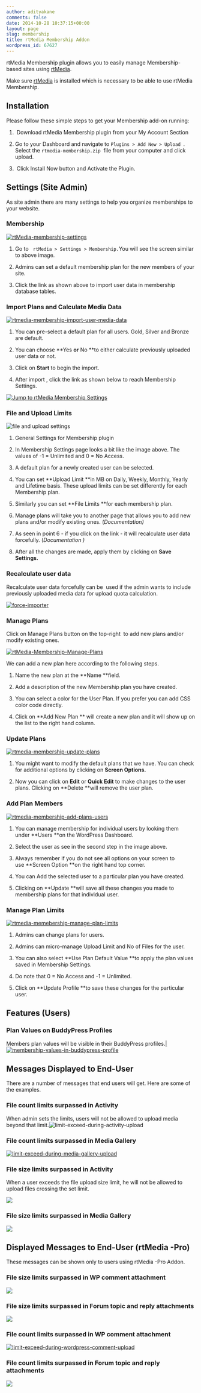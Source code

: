 ```yaml
---
author: adityakane
comments: false
date: 2014-10-28 10:37:15+00:00
layout: page
slug: membership
title: rtMedia Membership Addon
wordpress_id: 67627
---
```


rtMedia Membership plugin allows you to easily manage Membership-based sites using [rtMedia](https://wordpress.org/plugins/buddypress-media/).

Make sure [rtMedia](https://wordpress.org/plugins/buddypress-media/) is installed which is necessary to be able to use rtMedia Membership.


## Installation


Please follow these simple steps to get your Membership add-on running:



	
  1.  Download rtMedia Membership plugin from your My Account Section

	
  2. Go to your Dashboard and navigate to `Plugins > Add New > Upload `.
Select the `rtmedia-membership.zip`  file from your computer and click upload.

	
  3.  Click Install Now button and Activate the Plugin.




## Settings (Site Admin)


As site admin there are many settings to help you organize memberships to your website.


### Membership


[![rtMedia-membership-settings](http://docs.rtcamp.com/wp-content/uploads/2014/10/rtMedia-membership-settings.png)](http://docs.rtcamp.com/wp-content/uploads/2014/10/rtMedia-membership-settings.png)



	
  1. Go to   `rtMedia > Settings > Membership.`You will see the screen similar to above image.

	
  2. Admins can set a default membership plan for the new members of your site.

	
  3. Click the link as shown above to import user data in membership database tables.




### Import Plans and Calculate Media Data


[![rtmedia-membership-import-user-media-data](http://docs.rtcamp.com/wp-content/uploads/2014/10/rtmedia-membership-import-user-media-data.png)](http://docs.rtcamp.com/wp-content/uploads/2014/10/rtmedia-membership-import-user-media-data.png)



	
  1. You can pre-select a default plan for all users. Gold, Silver and Bronze are default.

	
  2. You can choose **Yes **or** No **to either calculate previously uploaded user data or not.

	
  3. Click on **Start** to begin the import.

	
  4. After import , click the link as shown below to reach Membership Settings.


[![Jump to rtMedia Membership Settings](http://docs.rtcamp.com/wp-content/uploads/2014/10/6-Jump-to-rtMedia-Membership-Settings-1024x389.png)](http://docs.rtcamp.com/wp-content/uploads/2014/10/6-Jump-to-rtMedia-Membership-Settings.png)


### File and Upload Limits


![file and upload settings](https://cloud.githubusercontent.com/assets/8191145/5299248/45bc82f6-7beb-11e4-847f-67703c0b6a45.png)




	
  1. General Settings for Membership plugin 
  
  2. In Membership Settings page looks a bit like the image above. The values of -1 = Unlimited and 0 = No Access.

	
  3. A default plan for a newly created user can be selected.

	
  4. You can set **Upload Limit **in MB on Daily, Weekly, Monthly, Yearly and Lifetime basis. These upload limits can be set differently for each Membership plan.

	
  5. Similarly you can set **File Limits **for each membership plan.

	
  6. Manage plans will take you to another page that allows you to add new plans and/or modify existing ones. (_Documentation)_

	
  7. As seen in point 6 - if you click on the link - it will recalculate user data forcefully. (_Documentation )_

	
  8. After all the changes are made, apply them by clicking on **Save Settings.**




### Recalculate user data


Recalculate user data forcefully can be  used if the admin wants to include previously uploaded media data for upload quota calculation.

[![force-importer](http://docs.rtcamp.com/wp-content/uploads/2014/10/force-importer-1024x244.png)](http://docs.rtcamp.com/wp-content/uploads/2014/10/force-importer.png)


### Manage Plans


Click on Manage Plans button on the top-right  to add new plans and/or modify existing ones.

[![rtMedia-Membership-Manage-Plans](http://docs.rtcamp.com/wp-content/uploads/2014/10/rtMedia-Membership-Manage-Plans.png)](http://docs.rtcamp.com/wp-content/uploads/2014/10/rtMedia-Membership-Manage-Plans.png)

We can add a new plan here according to the following steps.



	
  1. Name the new plan at the **Name **field.

	
  2. Add a description of the new Membership plan you have created.

	
  3. You can select a color for the User Plan. If you prefer you can add CSS color code directly.

	
  4. Click on **Add New Plan ** will create a new plan and it will show up on the list to the right hand column.




### Update Plans


[![rtmedia-membership-update-plans](http://docs.rtcamp.com/wp-content/uploads/2014/10/rtmedia-membership-update-plans.png)](http://docs.rtcamp.com/wp-content/uploads/2014/10/rtmedia-membership-update-plans.png)



	
  1. You might want to modify the default plans that we have. You can check for additional options by clicking on **Screen Options.**

	
  2. Now you can click on **Edit** or **Quick Edit** to make changes to the user plans. Clicking on **Delete **will remove the user plan.




### Add Plan Members


[![rtmedia-membership-add-plans-users](http://docs.rtcamp.com/wp-content/uploads/2014/10/rtmedia-membership-add-plans-users.png)](http://docs.rtcamp.com/wp-content/uploads/2014/10/rtmedia-membership-add-plans-users.png)



	
  1. You can manage membership for individual users by looking them under **Users **on the WordPress Dashboard.

	
  2. Select the user as see in the second step in the image above.

	
  3. Always remember if you do not see all options on your screen to use **Screen Option **on the right hand top corner.

	
  4. You can Add the selected user to a particular plan you have created.

	
  5. Clicking on **Update **will save all these changes you made to membership plans for that individual user.




### Manage Plan Limits


[![rtmedia-memebership-manage-plan-limits](http://docs.rtcamp.com/wp-content/uploads/2014/10/rtmedia-memebership-manage-plan-limits.png)](http://docs.rtcamp.com/wp-content/uploads/2014/10/rtmedia-memebership-manage-plan-limits.png)



	
  1. Admins can change plans for users.

	
  2. Admins can micro-manage Upload Limit and No of Files for the user.

	
  3. You can also select **Use Plan Default Value **to apply the plan values saved in Membership Settings.

	
  4. Do note that 0 = No Access and -1 = Unlimited.

	
  5. Click on **Update Profile **to save these changes for the particular user.





## Features (Users)




### Plan Values on BuddyPress Profiles


Members plan values will be visible in their BuddyPress profiles.[|](http://docs.rtcamp.com/wp-content/uploads/2014/10/membership-values-in-buddypress-profile.png)[![membership-values-in-buddypress-profile](http://docs.rtcamp.com/wp-content/uploads/2014/10/membership-values-in-buddypress-profile.png)](http://docs.rtcamp.com/wp-content/uploads/2014/10/membership-values-in-buddypress-profile.png)


## Messages Displayed to End-User


There are a number of messages that end users will get. Here are some of the examples.


### File count limits surpassed in Activity


When admin sets the limits, users will not be allowed to upload media beyond that limit.![limit-exceed-during-activity-upload](http://docs.rtcamp.com/wp-content/uploads/2014/10/limit-exceed-during-activity-upload.png)


### File count limits surpassed in Media Gallery


[![limit-exceed-during-media-gallery-upload](http://docs.rtcamp.com/wp-content/uploads/2014/10/limit-exceed-during-media-gallery-upload.png)](http://docs.rtcamp.com/wp-content/uploads/2014/10/limit-exceed-during-media-gallery-upload.png)


### File size limits surpassed in Activity


When a user exceeds the file upload size limit, he will not be allowed to upload files crossing the set limit.

[![](http://docs.rtcamp.com/wp-content/uploads/2014/10/file-size.png)](http://docs.rtcamp.com/wp-content/uploads/2014/10/file-size.png)


### File size limits surpassed in Media Gallery


[![](http://docs.rtcamp.com/wp-content/uploads/2014/10/Media-Gallery-file-size.png)](http://docs.rtcamp.com/wp-content/uploads/2014/10/Media-Gallery-file-size.png)


## Displayed Messages to End-User (rtMedia -Pro)


These messages can be shown only to users using rtMedia -Pro Addon.


### File size limits surpassed in WP comment attachment


[![](http://docs.rtcamp.com/wp-content/uploads/2014/10/WP-comment-attachment.png)](http://docs.rtcamp.com/wp-content/uploads/2014/10/WP-comment-attachment.png)


### File size limits surpassed in Forum topic and reply attachments


[![](http://docs.rtcamp.com/wp-content/uploads/2014/10/forum-file-size1.png)](http://docs.rtcamp.com/wp-content/uploads/2014/10/forum-file-size1.png)


### File count limits surpassed in WP comment attachment


[![limit-exceed-during-wordpress-comment-upload](http://docs.rtcamp.com/wp-content/uploads/2014/10/limit-exceed-during-wordpress-comment-upload.png)](http://docs.rtcamp.com/wp-content/uploads/2014/10/limit-exceed-during-wordpress-comment-upload.png)


### File count limits surpassed in Forum topic and reply attachments


[![](http://docs.rtcamp.com/wp-content/uploads/2014/10/forum-file-count.png)](http://docs.rtcamp.com/wp-content/uploads/2014/10/forum-file-count.png)
